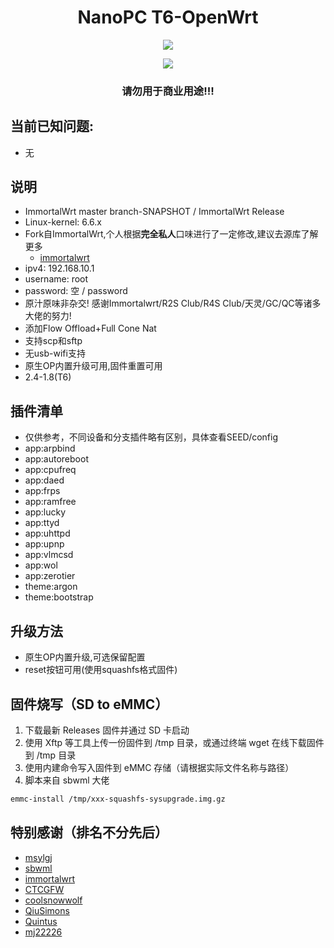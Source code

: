 <h1 align="center">NanoPC T6-OpenWrt</h1>
<p align="center">
<img src="https://forthebadge.com/images/badges/built-with-love.svg">
<p>
<p align="center">
<img src="https://github.com/chenglong-do/T6-OpenWrt/actions/workflows/Immortalwrt-snapshot.yml/badge.svg">
<p>

<h3 align="center">请勿用于商业用途!!!</h1>

## 当前已知问题:

- 无
  
## 说明

* ImmortalWrt master branch-SNAPSHOT / ImmortalWrt Release
* Linux-kernel: 6.6.x 
* Fork自ImmortalWrt,个人根据**完全私人**口味进行了一定修改,建议去源库了解更多
    - [immortalwrt](https://github.com/immortalwrt/immortalwrt)
* ipv4: 192.168.10.1
* username: root
* password: 空 / password
* 原汁原味非杂交! 感谢Immortalwrt/R2S Club/R4S Club/天灵/GC/QC等诸多大佬的努力!
* 添加Flow Offload+Full Cone Nat
* 支持scp和sftp
* 无usb-wifi支持
* 原生OP内置升级可用,固件重置可用
* 2.4-1.8(T6)

## 插件清单

- 仅供参考，不同设备和分支插件略有区别，具体查看SEED/config
- app:arpbind
- app:autoreboot
- app:cpufreq
- app:daed
- app:frps
- app:ramfree
- app:lucky
- app:ttyd
- app:uhttpd
- app:upnp
- app:vlmcsd
- app:wol
- app:zerotier
- theme:argon
- theme:bootstrap

## 升级方法

* 原生OP内置升级,可选保留配置
* reset按钮可用(使用squashfs格式固件)
  
## 固件烧写（SD to eMMC）

1. 下载最新 Releases 固件并通过 SD 卡启动
2. 使用 Xftp 等工具上传一份固件到 /tmp 目录，或通过终端 wget 在线下载固件到 /tmp 目录
3. 使用内建命令写入固件到 eMMC 存储（请根据实际文件名称与路径）
4. 脚本来自 sbwml 大佬
   
```sh
emmc-install /tmp/xxx-squashfs-sysupgrade.img.gz
```

## 特别感谢（排名不分先后）

- [msylgj](https://github.com/msylgj/R2S-R4S-OpenWrt)
- [sbwml](https://github.com/sbwml/r4s_build_script)
- [immortalwrt](https://github.com/immortalwrt/immortalwrt)
- [CTCGFW](https://github.com/immortalwrt) 
- [coolsnowwolf](https://github.com/coolsnowwolf)
- [QiuSimons](https://github.com/QiuSimons) 
- [Quintus](https://github.com/quintus-lab)
- [mj22226](https://github.com/mj22226) 
